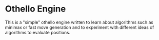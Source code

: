 # Othello Engine

This is a "simple" othello engine written to learn about algorithms such as minimax or fast move generation and to experiment with different ideas of algorithms to evaluate positions.
